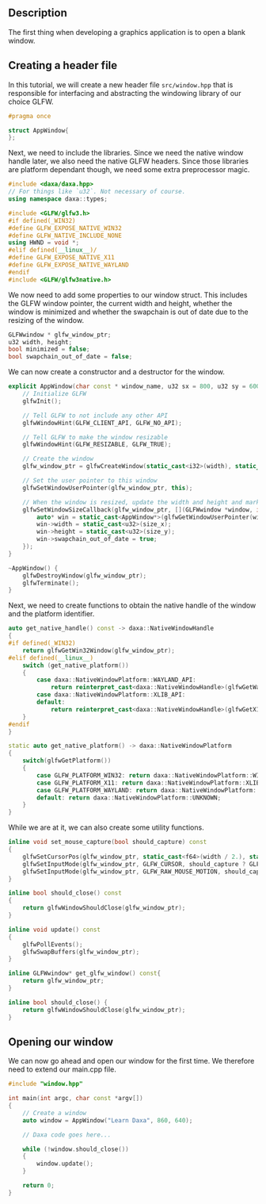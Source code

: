 ## Description

The first thing when developing a graphics application is to open a blank window.

## Creating a header file

In this tutorial, we will create a new header file `src/window.hpp` that is responsible for interfacing and abstracting the windowing library of our choice GLFW.

```cpp
#pragma once

struct AppWindow{
};
```

Next, we need to include the libraries. Since we need the native window handle later, we also need the native GLFW headers. Since those libraries are platform dependant though, we need some extra preprocessor magic.

```cpp
#include <daxa/daxa.hpp>
// For things like `u32`. Not necessary of course.
using namespace daxa::types;

#include <GLFW/glfw3.h>
#if defined(_WIN32)
#define GLFW_EXPOSE_NATIVE_WIN32
#define GLFW_NATIVE_INCLUDE_NONE
using HWND = void *;
#elif defined(__linux__)/
#define GLFW_EXPOSE_NATIVE_X11
#define GLFW_EXPOSE_NATIVE_WAYLAND
#endif
#include <GLFW/glfw3native.h>
```

We now need to add some properties to our window struct. This includes the GLFW window pointer, the current width and height, whether the window is minimized and whether the swapchain is out of date due to the resizing of the window.

```cpp
GLFWwindow * glfw_window_ptr;
u32 width, height;
bool minimized = false;
bool swapchain_out_of_date = false;
```

We can now create a constructor and a destructor for the window.

```cpp
explicit AppWindow(char const * window_name, u32 sx = 800, u32 sy = 600) : width{sx}, height{sy} {
    // Initialize GLFW
    glfwInit();

    // Tell GLFW to not include any other API
    glfwWindowHint(GLFW_CLIENT_API, GLFW_NO_API);

    // Tell GLFW to make the window resizable
    glfwWindowHint(GLFW_RESIZABLE, GLFW_TRUE);

    // Create the window
    glfw_window_ptr = glfwCreateWindow(static_cast<i32>(width), static_cast<i32>(height), window_name, nullptr, nullptr);

    // Set the user pointer to this window
    glfwSetWindowUserPointer(glfw_window_ptr, this);

    // When the window is resized, update the width and height and mark the swapchain as out of date
    glfwSetWindowSizeCallback(glfw_window_ptr, [](GLFWwindow *window, int size_x, int size_y) {
        auto* win = static_cast<AppWindow*>(glfwGetWindowUserPointer(window));
        win->width = static_cast<u32>(size_x);
        win->height = static_cast<u32>(size_y);
        win->swapchain_out_of_date = true;
    });
}

~AppWindow() {
    glfwDestroyWindow(glfw_window_ptr);
    glfwTerminate();
}
```

Next, we need to create functions to obtain the native handle of the window and the platform identifier.

```cpp
auto get_native_handle() const -> daxa::NativeWindowHandle
{
#if defined(_WIN32)
    return glfwGetWin32Window(glfw_window_ptr);
#elif defined(__linux__)
    switch (get_native_platform())
    {
        case daxa::NativeWindowPlatform::WAYLAND_API:
            return reinterpret_cast<daxa::NativeWindowHandle>(glfwGetWaylandWindow(glfw_window_ptr));
        case daxa::NativeWindowPlatform::XLIB_API:
        default:
            return reinterpret_cast<daxa::NativeWindowHandle>(glfwGetX11Window(glfw_window_ptr));
    }
#endif
}

static auto get_native_platform() -> daxa::NativeWindowPlatform
{
    switch(glfwGetPlatform())
    {
        case GLFW_PLATFORM_WIN32: return daxa::NativeWindowPlatform::WIN32_API;
        case GLFW_PLATFORM_X11: return daxa::NativeWindowPlatform::XLIB_API;
        case GLFW_PLATFORM_WAYLAND: return daxa::NativeWindowPlatform::WAYLAND_API;
        default: return daxa::NativeWindowPlatform::UNKNOWN;
    }
}
```

While we are at it, we can also create some utility functions.

```cpp
inline void set_mouse_capture(bool should_capture) const
{
    glfwSetCursorPos(glfw_window_ptr, static_cast<f64>(width / 2.), static_cast<f64>(height / 2.));
    glfwSetInputMode(glfw_window_ptr, GLFW_CURSOR, should_capture ? GLFW_CURSOR_DISABLED : GLFW_CURSOR_NORMAL);
    glfwSetInputMode(glfw_window_ptr, GLFW_RAW_MOUSE_MOTION, should_capture);
}

inline bool should_close() const
{
    return glfwWindowShouldClose(glfw_window_ptr);
}

inline void update() const
{
    glfwPollEvents();
    glfwSwapBuffers(glfw_window_ptr);
}

inline GLFWwindow* get_glfw_window() const{
    return glfw_window_ptr;
}

inline bool should_close() {
    return glfwWindowShouldClose(glfw_window_ptr);
}
```

## Opening our window

We can now go ahead and open our window for the first time. We therefore need to extend our main.cpp file.

```cpp
#include "window.hpp"

int main(int argc, char const *argv[])
{
    // Create a window
    auto window = AppWindow("Learn Daxa", 860, 640);

    // Daxa code goes here...

    while (!window.should_close())
    {
        window.update();
    }

    return 0;
}
```
